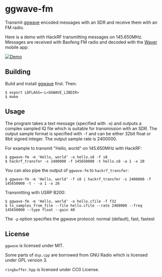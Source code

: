 # ggwave-fm

Transmit [ggwave](https://github.com/ggerganov/ggwave) encoded messages with an SDR and receive them with an FM radio.

Here is a demo with HackRF transmitting messages on 145.650MHz. Messages are received with Baofeng FM radio and decoded with the [Waver](https://play.google.com/store/apps/details?id=com.ggerganov.Waver) mobile app:

[![Demo](https://img.youtube.com/vi/pO4SuNroBA0/0.jpg)](https://www.youtube.com/watch?v=pO4SuNroBA0)

## Building
Build and install [ggwave](https://github.com/ggerganov/ggwave) first. Then:
```
$ export LDFLAGS=-L<GGWAVE_LIBDIR>
$ make
```
## Usage
The program takes a text message (specified with `-m`) and outputs a complex sampled IQ file which is suitable for transmission with an SDR. The output sample format is specified with `-f` and can be either 32bit float or 8bit signed integer. The output sample rate is 2400000.

For example to transmit "Hello, world" on 145.650MHz with HackRF:
```
$ ggwave-fm -m 'Hello, world' -o hello.s8 -f s8
$ hackrf_transfer -s 2400000 -f 145650000 -t hello.s8 -a 1 -x 20
```
You can also pipe the output of `ggwave-fm` to `hackrf_transfer`:
```
$ ggwave-fm -m 'Hello, world' -f s8 | hackrf_transfer -s 2400000 -f 145650000 -t - -a 1 -x 20
```
Transmitting with USRP B200:
```
$ ggwave-fm -m 'Hello, world' -o hello.cfile -f f32
$ tx_samples_from_file --file hello.cfile --rate 2400000 --freq 145650000 --type float --gain 40
```

The `-p` option specifies the ggwave protocol: normal (default), fast, fastest

## License

`ggwave` is licensed under MIT.

Some parts of `dsp.cpp` are borrowed from GNU Radio which is licensed under GPL version 3.

`ringbuffer.hpp` is licensed under CC0 License.
